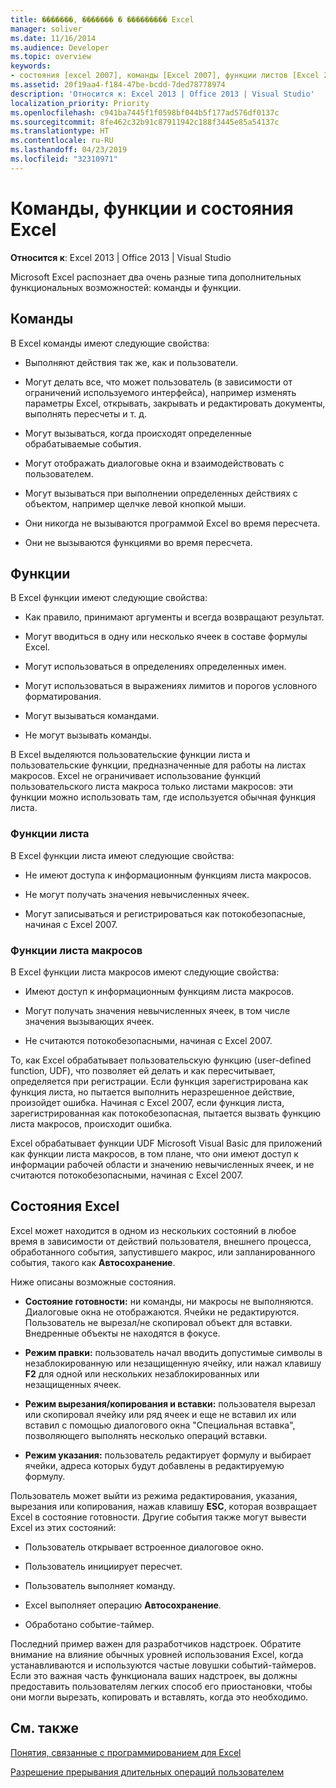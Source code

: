 ```yaml
---
title: �������, ������� � ��������� Excel
manager: soliver
ms.date: 11/16/2014
ms.audience: Developer
ms.topic: overview
keywords:
- состояния [excel 2007], команды [Excel 2007], функции листов [Excel 2007], функции листа макросов [Excel 2007], состояния Excel
ms.assetid: 20f19aa4-f184-47be-bcdd-7ded78778974
description: 'Относится к: Excel 2013 | Office 2013 | Visual Studio'
localization_priority: Priority
ms.openlocfilehash: c941ba7445f1f0598bf044b5f177ad576df0137c
ms.sourcegitcommit: 8fe462c32b91c87911942c188f3445e85a54137c
ms.translationtype: HT
ms.contentlocale: ru-RU
ms.lasthandoff: 04/23/2019
ms.locfileid: "32310971"
---
```

# <a name="excel-commands-functions-and-states"></a>Команды, функции и состояния Excel

 **Относится к**: Excel 2013 | Office 2013 | Visual Studio 
  
Microsoft Excel распознает два очень разные типа дополнительных функциональных возможностей: команды и функции.
  
## <a name="commands"></a>Команды

В Excel команды имеют следующие свойства:
  
- Выполняют действия так же, как и пользователи.
    
- Могут делать все, что может пользователь (в зависимости от ограничений используемого интерфейса), например изменять параметры Excel, открывать, закрывать и редактировать документы, выполнять пересчеты и т. д.
    
- Могут вызываться, когда происходят определенные обрабатываемые события.
    
- Могут отображать диалоговые окна и взаимодействовать с пользователем.
    
- Могут вызываться при выполнении определенных действиях с объектом, например щелчке левой кнопкой мыши.
    
- Они никогда не вызываются программой Excel во время пересчета.
    
- Они не вызываются функциями во время пересчета.
    
## <a name="functions"></a>Функции

В Excel функции имеют следующие свойства:
  
- Как правило, принимают аргументы и всегда возвращают результат.
    
- Могут вводиться в одну или несколько ячеек в составе формулы Excel.
    
- Могут использоваться в определениях определенных имен.
    
- Могут использоваться в выражениях лимитов и порогов условного форматирования.
    
- Могут вызываться командами.
    
- Не могут вызывать команды.
    
В Excel выделяются пользовательские функции листа и пользовательские функции, предназначенные для работы на листах макросов. Excel не ограничивает использование функций пользовательского листа макроса только листами макросов: эти функции можно использовать там, где используется обычная функция листа.
  
### <a name="worksheet-functions"></a>Функции листа

В Excel функции листа имеют следующие свойства:
  
- Не имеют доступа к информационным функциям листа макросов.
    
- Не могут получать значения невычисленных ячеек.
    
- Могут записываться и регистрироваться как потокобезопасные, начиная с Excel 2007.
    
### <a name="macro-sheet-functions"></a>Функции листа макросов

В Excel функции листа макросов имеют следующие свойства:
  
- Имеют доступ к информационным функциям листа макросов.
    
- Могут получать значения невычисленных ячеек, в том числе значения вызывающих ячеек.
    
- Не считаются потокобезопасными, начиная с Excel 2007.
    
То, как Excel обрабатывает пользовательскую функцию (user-defined function, UDF), что позволяет ей делать и как пересчитывает, определяется при регистрации. Если функция зарегистрирована как функция листа, но пытается выполнить неразрешенное действие, произойдет ошибка. Начиная с Excel 2007, если функция листа, зарегистрированная как потокобезопасная, пытается вызвать функцию листа макросов, происходит ошибка.
  
Excel обрабатывает функции UDF Microsoft Visual Basic для приложений как функции листа макросов, в том плане, что они имеют доступ к информации рабочей области и значению невычисленных ячеек, и не считаются потокобезопасными, начиная с Excel 2007.
  
## <a name="excel-states"></a>Состояния Excel

Excel может находится в одном из нескольких состояний в любое время в зависимости от действий пользователя, внешнего процесса, обработанного события, запустившего макрос, или запланированного события, такого как **Автосохранение**.
  
Ниже описаны возможные состояния.
  
- **Состояние готовности:** ни команды, ни макросы не выполняются. Диалоговые окна не отображаются. Ячейки не редактируются. Пользователь не вырезал/не скопировал объект для вставки. Внедренные объекты не находятся в фокусе. 
    
- **Режим правки:** пользователь начал вводить допустимые символы в незаблокированную или незащищенную ячейку, или нажал клавишу **F2** для одной или нескольких незаблокированных или незащищенных ячеек. 
    
- **Режим вырезания/копирования и вставки:** пользователя вырезал или скопировал ячейку или ряд ячеек и еще не вставил их или вставил с помощью диалогового окна "Специальная вставка", позволяющего выполнять несколько операций вставки. 
    
- **Режим указания:** пользователь редактирует формулу и выбирает ячейки, адреса которых будут добавлены в редактируемую формулу. 
    
Пользователь может выйти из режима редактирования, указания, вырезания или копирования, нажав клавишу **ESC**, которая возвращает Excel в состояние готовности. Другие события также могут вывести Excel из этих состояний: 
  
- Пользователь открывает встроенное диалоговое окно.
    
- Пользователь инициирует пересчет.
    
- Пользователь выполняет команду.
    
- Excel выполняет операцию **Автосохранение**. 
    
- Обработано событие-таймер.
    
Последний пример важен для разработчиков надстроек. Обратите внимание на влияние обычных уровней использования Excel, когда устанавливаются и используются частые ловушки событий-таймеров. Если это важная часть функционала ваших надстроек, вы должны предоставить пользователям легких способ его приостановки, чтобы они могли вырезать, копировать и вставлять, когда это необходимо.
  
## <a name="see-also"></a>См. также



[Понятия, связанные с программированием для Excel](excel-programming-concepts.md)
  
[Разрешение прерывания длительных операций пользователем](permitting-user-breaks-in-lengthy-operations.md)

